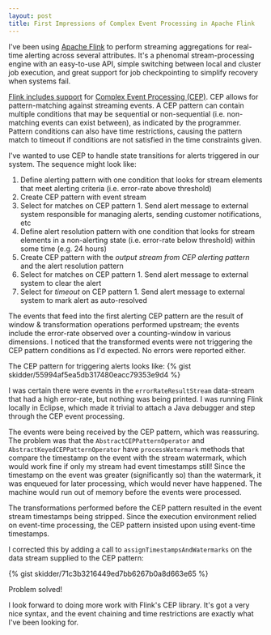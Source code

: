 ```yaml
---
layout: post
title: First Impressions of Complex Event Processing in Apache Flink
---
```


I've been using [Apache Flink](https://flink.apache.org/) to perform streaming aggregations for real-time alerting across several attributes. It's a phenomal stream-processing engine with an easy-to-use API, simple switching between local and cluster job execution, and great support for job checkpointing to simplify recovery when systems fail.

[Flink includes support](https://ci.apache.org/projects/flink/flink-docs-release-1.1/apis/streaming/libs/cep.html) for [Complex Event Processing (CEP)](https://en.wikipedia.org/wiki/Complex_event_processing). CEP allows for pattern-matching against streaming events. A CEP pattern can contain multiple conditions that may be sequential or non-sequential (i.e. non-matching events can exist between), as indicated by the programmer. Pattern conditions can also have time restrictions, causing the pattern match to timeout if conditions are not satisfied in the time constraints given.

I've wanted to use CEP to handle state transitions for alerts triggered in our system. The sequence might look like:

1. Define alerting pattern with one condition that looks for stream elements that meet alerting criteria (i.e. error-rate above threshold)
1. Create CEP pattern with event stream
  1. Select for matches on CEP pattern
    1. Send alert message to external system responsible for managing alerts, sending customer notifications, etc
1. Define alert resolution pattern with one condition that looks for stream elements in a non-alerting state (i.e. error-rate below threshold) within some time (e.g. 24 hours)
1. Create CEP pattern with the *output stream from CEP alerting pattern* and the alert resolution pattern
  1. Select for matches on CEP pattern
    1. Send alert message to external system to clear the alert
  1. Select for *timeout* on CEP pattern
    1. Send alert message to external system to mark alert as auto-resolved

The events that feed into the first alerting CEP pattern are the result of window & transformation operations performed upstream; the events include the error-rate observed over a counting-window in various dimensions. I noticed that the transformed events were not triggering the CEP pattern conditions as I'd expected. No errors were reported either.

The CEP pattern for triggering alerts looks like:
{% gist skidder/55994af5ea5db317480eacc79353e9d4 %}

I was certain there were events in the `errorRateResultStream` data-stream that had a high error-rate, but nothing was being printed. I was running Flink locally in Eclipse, which made it trivial to attach a Java debugger and step through the CEP event processing.

The events were being received by the CEP pattern, which was reassuring. The problem was that the `AbstractCEPPatternOperator` and `AbstractKeyedCEPPatternOperator` have `processWatermark` methods that compare the timestamp on the event with the stream watermark, which would work fine if only my stream had event timestamps still! Since the timestamp on the event was greater (significantly so) than the watermark, it was enqueued for later processing, which would never have happened. The machine would run out of memory before the events were processed.

The transformations performed before the CEP pattern resulted in the event stream timestamps being stripped. Since the execution environment relied on event-time processing, the CEP pattern insisted upon using event-time timestamps.

I corrected this by adding a call to `assignTimestampsAndWatermarks` on the data stream supplied to the CEP pattern:

{% gist skidder/71c3b3216449ed7bb6267b0a8d663e65 %}

Problem solved!

I look forward to doing more work with Flink's CEP library. It's got a very nice syntax, and the event chaining and time restrictions are exactly what I've been looking for.
